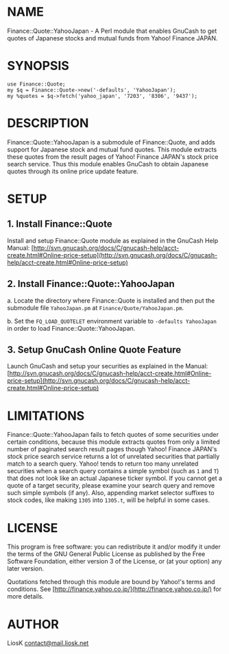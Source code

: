 # NAME

Finance::Quote::YahooJapan - A Perl module that enables GnuCash to get quotes of Japanese stocks and mutual funds from Yahoo! Finance JAPAN.

# SYNOPSIS

    use Finance::Quote;
    my $q = Finance::Quote->new('-defaults', 'YahooJapan');
    my %quotes = $q->fetch('yahoo_japan', '7203', '8306', '9437');

# DESCRIPTION

Finance::Quote::YahooJapan is a submodule of Finance::Quote, and adds support for Japanese stock and mutual fund quotes. This module extracts these quotes from the result pages of Yahoo! Finance JAPAN's stock price search service. Thus this module enables GnuCash to obtain Japanese quotes through its online price update feature.

# SETUP

## 1. Install Finance::Quote

Install and setup Finance::Quote module as explained in the GnuCash Help Manual: [http://svn.gnucash.org/docs/C/gnucash-help/acct-create.html#Online-price-setup](http://svn.gnucash.org/docs/C/gnucash-help/acct-create.html#Online-price-setup)

## 2. Install Finance::Quote::YahooJapan

a. Locate the directory where Finance::Quote is installed and then put the submodule file `YahooJapan.pm` at `Finance/Quote/YahooJapan.pm`.

b. Set the `FQ_LOAD_QUOTELET` environment variable to `-defaults YahooJapan` in order to load Finance::Quote::YahooJapan.

## 3. Setup GnuCash Online Quote Feature

Launch GnuCash and setup your securities as explained in the Manual: [http://svn.gnucash.org/docs/C/gnucash-help/acct-create.html#Online-price-setup](http://svn.gnucash.org/docs/C/gnucash-help/acct-create.html#Online-price-setup)

# LIMITATIONS

Finance::Quote::YahooJapan fails to fetch quotes of some securities under certain conditions, because this module extracts quotes from only a limited number of paginated search result pages though Yahoo! Finance JAPAN's stock price search service returns a lot of unrelated securities that partially match to a search query. Yahoo! tends to return too many unrelated securities when a search query contains a simple symbol (such as `1` and `T`) that does not look like an actual Japanese ticker symbol. If you cannot get a quote of a target security, please examine your search query and remove such simple symbols (if any). Also, appending market selector suffixes to stock codes, like making `1305` into `1305.t`, will be helpful in some cases.

# LICENSE

This program is free software: you can redistribute it and/or modify it under the terms of the GNU General Public License as published by the Free Software Foundation, either version 3 of the License, or (at your option) any later version.

Quotations fetched through this module are bound by Yahoo!'s terms and conditions. See [http://finance.yahoo.co.jp/](http://finance.yahoo.co.jp/) for more details.

# AUTHOR

LiosK <contact@mail.liosk.net>
